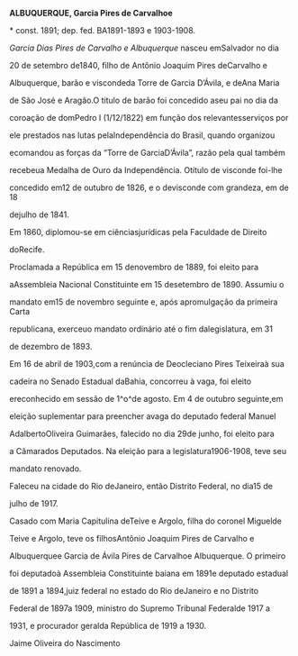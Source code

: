 **ALBUQUERQUE, Garcia Pires de Carvalhoe**



\* const. 1891; dep. fed. BA1891-1893 e 1903-1908.



*Garcia Dias Pires de Carvalho e Albuquerque* nasceu emSalvador no dia

20 de setembro de1840, filho de Antônio Joaquim Pires deCarvalho e

Albuquerque, barão e viscondeda Torre de Garcia D’Ávila, e deAna Maria

de São José e Aragão.O titulo de barão foi concedido aseu pai no dia da

coroação de domPedro I (1/12/1822) em função dos relevantesserviços por

ele prestados nas lutas pelaIndependência do Brasil, quando organizou

ecomandou as forças da “Torre de GarciaD’Ávila”, razão pela qual também

recebeua Medalha de Ouro da Independência. Otítulo de visconde foi-lhe

concedido em12 de outubro de 1826, e o devisconde com grandeza, em de 18

dejulho de 1841.



Em 1860, diplomou-se em ciênciasjurídicas pela Faculdade de Direito

doRecife.



Proclamada a República em 15 denovembro de 1889, foi eleito para

aAssembleia Nacional Constituinte em 15 desetembro de 1890. Assumiu o

mandato em15 de novembro seguinte e, após apromulgação da primeira Carta

republicana, exerceuo mandato ordinário até o fim dalegislatura, em 31

de dezembro de 1893.



Em 16 de abril de 1903,com a renúncia de Deocleciano Pires Teixeiraà sua

cadeira no Senado Estadual daBahia, concorreu à vaga, foi eleito

ereconhecido em sessão de 1^o^de agosto. Em 4 de outubro seguinte,em

eleição suplementar para preencher avaga do deputado federal Manuel

AdalbertoOliveira Guimarães, falecido no dia 29de junho, foi eleito para

a Câmarados Deputados. Na eleição para a legislatura1906-1908, teve seu

mandato renovado.



Faleceu na cidade do Rio deJaneiro, então Distrito Federal, no dia15 de

julho de 1917.



Casado com Maria Capitulina deTeive e Argolo, filha do coronel Miguelde

Teive e Argolo, teve os filhosAntônio Joaquim Pires de Carvalho e

Albuquerquee Garcia de Ávila Pires de Carvalhoe Albuquerque. O primeiro

foi deputadoà Assembleia Constituinte baiana em 1891e deputado estadual

de 1891 a 1894,juiz federal no estado do Rio deJaneiro e no Distrito

Federal de 1897a 1909, ministro do Supremo Tribunal Federalde 1917 a

1931, e procurador geralda República de 1919 a 1930.



Jaime Oliveira do Nascimento



